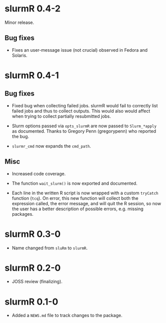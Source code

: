 # slurmR 0.4-2

Minor release.

## Bug fixes

* Fixes an user-message issue (not crucial) observed in Fedora and Solaris.


# slurmR 0.4-1

## Bug fixes

* Fixed bug when collecting failed jobs. slurmR would fail to
  correctly list failed jobs and thus to collect outputs. This would also
  would affect when trying to collect partially resubmitted jobs.
  
* Slurm options passed via `opts_slurmR` are now passed to
  `Slurm_*apply` as documented. Thanks to Gregory Penn (gregorypenn) who
  reported the bug.
  
* `slurmr_cmd` now expands the `cmd_path`.


## Misc
  
* Increased code coverage.

* The function `wait_slurm()` is now exported and documented.

* Each line in the written R script is now wrapped with a custom
  `tryCatch` function (`tcq`). On error, this new function will collect both
  the expression called, the error message, and will quit the R session, so now
  the user has a better description of possible errors, e.g. missing
  packages.



# slurmR 0.3-0

* Name changed from `sluRm` to `slurmR`.

# slurmR 0.2-0

* JOSS review (finalizing).

# slurmR 0.1-0

* Added a `NEWS.md` file to track changes to the package.

